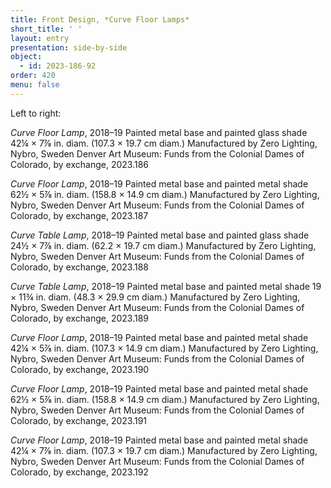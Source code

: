 ```yaml
---
title: Front Design, *Curve Floor Lamps*
short_title: ' '
layout: entry
presentation: side-by-side
object:
  - id: 2023-186-92
order: 420
menu: false
---
```

Left to right:

*Curve Floor Lamp*, 2018–19
Painted metal base and painted glass shade
42¼ × 7⅞ in. diam. (107.3 × 19.7 cm diam.)
Manufactured by Zero Lighting, Nybro, Sweden
Denver Art Museum: Funds from the Colonial Dames of Colorado, by exchange, 2023.186 

*Curve Floor Lamp*, 2018–19
Painted metal base and painted metal shade
62½ × 5⅞ in. diam. (158.8 × 14.9 cm diam.)
Manufactured by Zero Lighting, Nybro, Sweden
Denver Art Museum: Funds from the Colonial Dames of Colorado, by exchange, 2023.187

*Curve Table Lamp*, 2018–19
Painted metal base and painted glass shade
24½ × 7⅞ in. diam. (62.2 × 19.7 cm diam.)
Manufactured by Zero Lighting, Nybro, Sweden
Denver Art Museum: Funds from the Colonial Dames of Colorado, by exchange, 2023.188

*Curve Table Lamp*, 2018–19
Painted metal base and painted metal shade
19 × 11¾ in. diam. (48.3 × 29.9 cm diam.)
Manufactured by Zero Lighting, Nybro, Sweden
Denver Art Museum: Funds from the Colonial Dames of Colorado, by exchange, 2023.189

*Curve Floor Lamp*, 2018–19
Painted metal base and painted metal shade
42¼ × 5⅞ in. diam. (107.3 × 14.9 cm diam.)
Manufactured by Zero Lighting, Nybro, Sweden
Denver Art Museum: Funds from the Colonial Dames of Colorado, by exchange, 2023.190

*Curve Floor Lamp*, 2018–19
Painted metal base and painted metal shade
62½ × 5⅞ in. diam. (158.8 × 14.9 cm diam.)
Manufactured by Zero Lighting, Nybro, Sweden
Denver Art Museum: Funds from the Colonial Dames of Colorado, by exchange, 2023.191

*Curve Floor Lamp*, 2018–19
Painted metal base and painted metal shade
42¼ × 7⅞ in. diam. (107.3 × 19.7 cm diam.)
Manufactured by Zero Lighting, Nybro, Sweden
Denver Art Museum: Funds from the Colonial Dames of Colorado, by exchange, 2023.192

